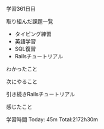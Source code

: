 学習361日目

取り組んだ課題一覧

- タイピング練習
- 英語学習
- SQL復習
- Railsチュートリアル

わかったこと

次にやること

引き続きRailsチュートリアル

感じたこと

学習時間 Today: 45m Total:2172h30m
